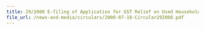 ```yaml
---
title: 29/2000 E-filing of Application for GST Relief on Used Household Articles and Personal Effects
file_url: /news-and-media/circulars/2000-07-18-Circular292000.pdf
---
```

